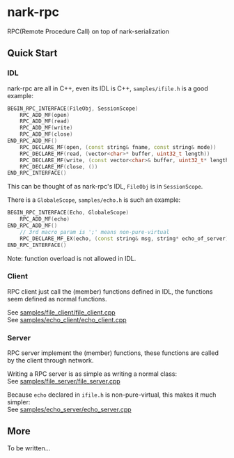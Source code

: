 nark-rpc
========

RPC(Remote Procedure Call) on top of nark-serialization

## Quick Start
### IDL
nark-rpc are all in C++, even its IDL is C++, `samples/ifile.h` is a good example:

```c++
BEGIN_RPC_INTERFACE(FileObj, SessionScope)
    RPC_ADD_MF(open)
    RPC_ADD_MF(read)
    RPC_ADD_MF(write)
    RPC_ADD_MF(close)
END_RPC_ADD_MF()
    RPC_DECLARE_MF(open, (const string& fname, const string& mode))
    RPC_DECLARE_MF(read, (vector<char>* buffer, uint32_t length))
    RPC_DECLARE_MF(write, (const vector<char>& buffer, uint32_t* length))
    RPC_DECLARE_MF(close, ())
END_RPC_INTERFACE()
```

This can be thought of as nark-rpc's IDL, `FileObj` is in `SessionScope`.

There is a `GlobaleScope`, `samples/echo.h` is such an example:
```c++
BEGIN_RPC_INTERFACE(Echo, GlobaleScope)
    RPC_ADD_MF(echo)
END_RPC_ADD_MF()
    // 3rd macro param is ';' means non-pure-virtual
    RPC_DECLARE_MF_EX(echo, (const string& msg, string* echo_of_server), ;)
END_RPC_INTERFACE()
```

Note: function overload is not allowed in IDL.

### Client

RPC client just call the (member) functions defined in IDL, the functions seem defined as normal functions.

See [samples/file\_client/file\_client.cpp](samples/file_client/file_client.cpp#L22)<br/>
See [samples/echo\_client/echo\_client.cpp](samples/echo_client/echo_client.cpp#L23)

### Server

RPC server implement the (member) functions, these functions are called by the client through network.

Writing a RPC server is as simple as writing a normal class:<br/>
See [samples/file\_server/file\_server.cpp](samples/file_server/file_server.cpp#L24)

Because `echo` declared in `ifile.h` is non-pure-virtual, this makes it much simpler:<br/>
See [samples/echo\_server/echo\_server.cpp](samples/echo_server/echo_server.cpp#L24)

## More

To be written...
